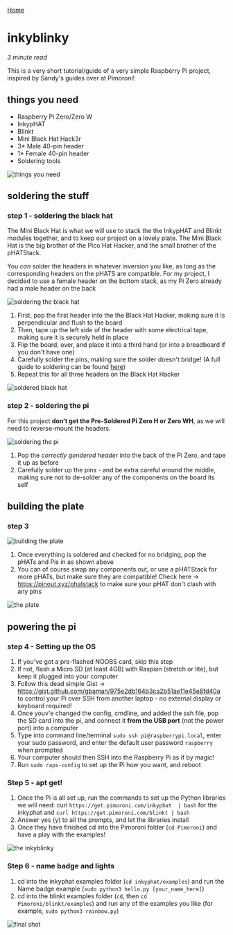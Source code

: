 [Home](http://3h4.uk)
# inkyblinky
*3 minute read*

This is a very short tutorial/guide of a very simple Raspberry Pi project, inspired by Sandy's guides over at Pimoroni!

## things you need
- Raspberry Pi Zero/Zero W
- InkypHAT
- Blinkt
- Mini Black Hat Hack3r
- 3* Male 40-pin header
- 1* Female 40-pin header
- Soldering tools

![things you need](https://github.com/3hundred4teen/3hundred4teen/blob/master/inkyblinky-1.jpg?raw=true "things you need")

## soldering the stuff
### step 1 - soldering the black hat
The Mini Black Hat is what we will use to stack the the InkypHAT and Blinkt modules together, and to keep our project on a lovely plate. The Mini Black Hat is the big brother of the Pico Hat Hacker, and the small brother of the pHATStack.

You *can* solder the headers in whatever inversion you like, as long as the corresponding headers on the pHATS are compatible. For my project, I decided to use a female header on the bottom stack, as my Pi Zero already had a male header on the back

![soldering the black hat](https://github.com/3hundred4teen/3hundred4teen/blob/master/inkyblinky-4.jpeg?raw=true "soldering the black hat")

1. First, pop the first header into the the Black Hat Hacker, making sure it is perpendicular and flush to the board
2. Then, tape up the left side of the header with some electrical tape, making sure it is securely held in place
3. Flip the board, over, and place it into a third hand (or into a breadboard if you don't have one)
4. Carefully solder the pins, making sure the solder doesn't bridge! (A full guide to soldering can be found [here](https://learn.pimoroni.com/tutorial/sandyj/the-ultimate-guide-to-soldering))
5. Repeat this for all three headers on the Black Hat Hacker

![soldered black hat](https://github.com/3hundred4teen/3hundred4teen/blob/master/inkyblinky-3.jpeg?raw=true "soldered the black hat")

### step 2 - soldering the pi
For this project **don't get the Pre-Soldered Pi Zero H or Zero WH**, as we will need to reverse-mount the headers.

![soldering the pi](https://github.com/3hundred4teen/3hundred4teen/blob/master/inkyblinky-5.jpg?raw=true "soldering the pi")

1. Pop the *correctly gendered header* into the back of the Pi Zero, and tape it up as before
2. Carefully solder up the pins - and be extra careful around the middle, making sure not to de-solder any of the components on the board its self

## building the plate
### step 3 

![building the plate](https://github.com/3hundred4teen/3hundred4teen/blob/master/inkyblinky-6.jpg?raw=true "building the plate")

1. Once everything is soldered and checked for no bridging, pop the pHATs and Pis in as shown above
2. You can of course swap any components out, or use a pHATStack for more pHATs, but make sure they are compatible! Check here -> https://pinout.xyz/phatstack to make sure your pHAT don't clash with any pins

![the plate](https://github.com/3hundred4teen/3hundred4teen/blob/master/inkyblinky-7.jpg?raw=true "the plate")

## powering the pi
### step 4 - Setting up the OS
1. If you've got a pre-flashed NOOBS card, skip this step
2. If not, flash a Micro SD (at least 4GB) with Raspian (stretch or lite), but keep it plugged into your computer
3. Follow this dead simple Gist -> https://gist.github.com/gbaman/975e2db164b3ca2b51ae11e45e8fd40a to control your Pi over SSH from another laptop - no external display or keyboard required!
4. Once youv'e changed the config, cmdline, and added the ssh file, pop the SD card into the pi, and connect it **from the USB port** (not the power port) into a computer
5. Type into command line/terminal `sudo ssh pi@raspberrypi.local`, enter your sudo password, and enter the default user password `raspberry` when prompted
6. Your computer should then SSH into the Raspberry Pi as if by magic!
7. Run `sudo raps-config` to set up the Pi how you want, and reboot

### Step 5 - apt get!
1. Once the Pi is all set up, run the commands to set up the Python libraries we will need: curl `https://get.pimoroni.com/inkyphat  | bash` for the inkyphat and `curl https://get.pimoroni.com/blinkt | bash`
2. Answer yes (y) to all the prompts, and let the libraries install
3. Once they have finished cd into the Pimoroni folder (`cd Pimoroni`) and have a play with the examples!

![the inkyblinky](https://github.com/3hundred4teen/3hundred4teen/blob/master/inkyblinky-9.jpeg?raw=true "the inkyblinky")

### Step 6 - name badge and lights
1. cd into the inkyphat examples folder (`cd inkyphat/examples`) and run the Name badge example (`sudo python3 hello.py [your_name_here]`)
2. cd into the blinkt examples folder (`cd`, then `cd Pimoroni/blinkt/examples`) and run any of the examples you like (for example, `sudo python3 rainbow.py`)

![final shot](https://github.com/3hundred4teen/3hundred4teen/blob/master/inkyblinky-10.jpg?raw=true "final shot")
